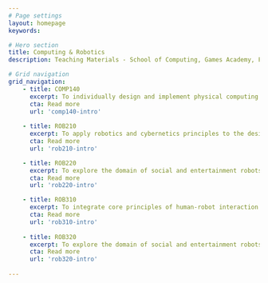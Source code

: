 ```yaml
---
# Page settings
layout: homepage
keywords:

# Hero section
title: Computing & Robotics 
description: Teaching Materials - School of Computing, Games Academy, Falmouth University

# Grid navigation
grid_navigation:      
    - title: COMP140
      excerpt: To individually design and implement physical computing systems in a creative context whilst considering legal, social, ethical, and professional issues.
      cta: Read more
      url: 'comp140-intro'
            
    - title: ROB210
      excerpt: To apply robotics and cybernetics principles to the design and development of simple robot prototypes.
      cta: Read more
      url: 'rob210-intro'

    - title: ROB220
      excerpt: To explore the domain of social and entertainment robots and implement key insights to deliver an engaging robot.
      cta: Read more
      url: 'rob220-intro'

    - title: ROB310
      excerpt: To integrate core principles of human-robot interaction into the design and implementation of social robots.
      cta: Read more
      url: 'rob310-intro'
      
    - title: ROB320
      excerpt: To explore the domain of social and entertainment robots and implement key insights to deliver an engaging robot.
      cta: Read more
      url: 'rob320-intro'
  
---
```

<!--stackedit_data:
eyJoaXN0b3J5IjpbLTQ4NDI2Nzg0OCwxOTU2MjcxNjI2LDQxOT
YxNDY1NiwtMTQ1MDYxOTAxNywyMTAwNTA3MDczLC0xNDA5NDAw
MTI4LDE0NjY0MDIzOTYsLTQyMzQ1Mjc5XX0=
-->